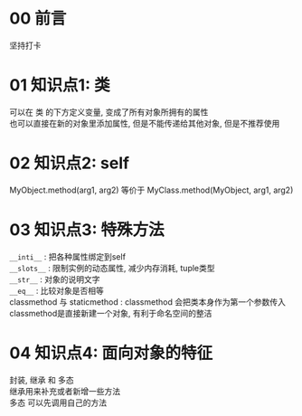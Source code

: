 # 00 前言
坚持打卡

# 01 知识点1: 类
可以在 类 的下方定义变量, 变成了所有对象所拥有的属性  
也可以直接在新的对象里添加属性, 但是不能传递给其他对象, 但是不推荐使用  

# 02 知识点2: self
MyObject.method(arg1, arg2) 等价于 MyClass.method(MyObject, arg1, arg2)

# 03 知识点3: 特殊方法
`__inti__` : 把各种属性绑定到self  
`__slots__` : 限制实例的动态属性, 减少内存消耗, tuple类型  
`__str__` : 对象的说明文字  
`__eq__` : 比较对象是否相等  
classmethod 与 staticmethod : classmethod 会把类本身作为第一个参数传入  
classmethod是直接新建一个对象, 有利于命名空间的整洁  

# 04 知识点4: 面向对象的特征  
封装, 继承 和 多态  
继承用来补充或者新增一些方法  
多态 可以先调用自己的方法